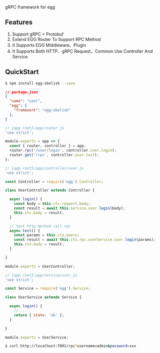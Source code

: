 
gRPC framework for egg

## Features

1. Support gRPC + Protobuf
2. Extend EGG Router To Support RPC Method
3. It Supports EGG Middleware、Plugin
4. It Supports Both HTTP、gRPC Request，Common Use Controller And Service

## QuickStart

```bash
$ npm install egg-obelisk --save
```

```json
// package.json
{
  "name": "user",
  "egg": {
    "framework": "egg-obelisk"
  },
}
```

```js
// {app_root}/app/router.js
'use strict';

module.exports = app => {
  const { router, controller } = app;
  router.rpc('/user/login', controller.user.login);
  router.get('/rpc', controller.user.test);
};
```

```js
// {app_root}/app/controller/user.js
'use strict';

const Controller = require('egg').Controller;

class UserController extends Controller {

  async login() {
    const body = this.ctx.request.body;
    const result = await this.service.user.login(body);
    this.ctx.body = result;
  }

  // test http method call rpc
  async test() {
    const params = this.ctx.query;
    const result = await this.ctx.rpc.userService.user.login(params);
    this.ctx.body = result;
  }

}

module.exports = UserController;
```

```js
// {app_root}/app/service/user.js
'use strict';

const Service = require('egg').Service;

class UserService extends Service {

  async login() {
    // ...
    return { state: 'ok' };
  }

}

module.exports = UserService;
```

```bash
$ curl http://localhost:7001/rpc?username=admin&password=xxx
```
